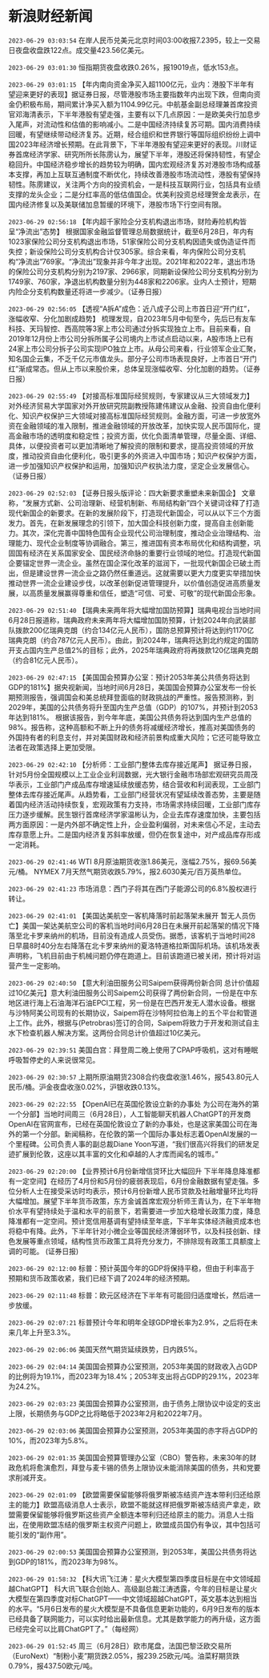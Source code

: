 # 新浪财经新闻
`2023-06-29 03:03:54` 在岸人民币兑美元北京时间03:00收报7.2395，较上一交易日夜盘收盘跌122点。成交量423.56亿美元。

`2023-06-29 03:01:30` 恒指期货夜盘收跌0.26%，报19019点，低水153点。

`2023-06-29 03:01:15` 【年内南向资金净买入超1100亿元，业内：港股下半年有望迎来更好的表现】据证券日报，尽管港股市场主要指数年内出现下跌，但南向资金仍积极布局，期间累计净买入额为1104.99亿元。中航基金副总经理兼首席投资官邓海清表示，下半年港股有望走强，主要有以下几点原因：一是欧美央行加息步入尾声，对流动性和估值的影响减小。二是中国经济持续复苏可期。国内消费持续回暖，有望继续带动经济复苏。近期，经合组织和世界银行等国际组织纷纷上调中国2023年经济增长预期。在此背景下，下半年港股有望迎来更好的表现。川财证券首席经济学家、研究所所长陈雳认为，展望下半年，港股还将保持韧性，有望企稳回升。中国经济稳步增长的趋势较为明确，国内宏观经济复苏对港股市场构成基本支撑，再加上互联互通制度不断优化，持续改善港股市场流动性，港股有望保持韧性。陈雳建议，关注两个方向的投资机会，一是科技互联网行业，包括具有业绩支撑的龙头企业；二是分红率高的低估值国企。优美利投资总经理贺金龙表示，在国内经济修复以及美联储加息暂缓的环境下，港股市场下行空间有限。

`2023-06-29 02:56:18` 【年内超千家险企分支机构退出市场，财险寿险机构皆呈“净流出”态势】 根据国家金融监督管理总局数据统计，截至6月28日，年内有1023家保险公司分支机构退出市场，51家保险公司分支机构因遗失或伪造证件而失控；新设保险公司分支机构合计仅305家。综合来看，年内保险公司分支机构“净流出”769家。“净流出”现象并非今年才出现。2021年和2022年，退出市场的保险公司分支机构分别为2197家、2966家，同期新设保险公司分支机构分别为1749家、760家，净退出机构数量分别为448家和2206家。业内人士预计，短期内险企分支机构数量还将进一步减少。（证券日报）

`2023-06-29 02:56:05` 【透视“A拆A”成色：近八成子公司上市首日迎“开门红”，涨幅收窄、分化加剧成趋势】 梳理发现，自2023年5月中旬至今，先后已有友车科技、天玛智控、西高院等3家上市公司通过分拆实现独立上市。目前来看，自2019年12月份上市公司分拆所属子公司境内上市试点启动以来，A股市场上已有24家上市公司分拆子公司实现IPO独立上市。从母公司来看，行业领军企业汇聚，知名国企云集，不乏千亿元市值龙头。部分子公司市场表现良好，上市首日“开门红”渐成常态。但从上市以来股价来，总体呈现涨幅收窄、分化加剧的趋势。（证券日报）

`2023-06-29 02:55:49` 【对接高标准国际经贸规则，专家建议从三大领域发力】 对外经济贸易大学国家对外开放研究院副教授陈建伟建议从金融、投资自由化便利化、知识产权保护三大领域对接高标准国际经贸规则。金融方面，可进一步放宽外资在金融领域的准入限制，推进金融领域的开放改革，加快实现人民币国际化，提高金融市场的透明度和稳定性；投资方面，优化负面清单管理，尽量全面、详细、具体，以便投资者可以更加清晰地了解投资的限制和要求，提高投资领域的开放度，推动投资自由化便利化，吸引更多的外资进入中国市场；知识产权保护方面，进一步加强知识产权保护和运用，加强知识产权执法力度，坚定企业发展信心。（证券日报）

`2023-06-29 02:52:03` 【证券日报头版评论：四大新要求重塑未来新国企】 文章称，“发展方式新、公司治理新、经营机制新、布局结构新”四个关键词诠释了打造现代新国企的新要求。在新的发展阶段下，打造现代新国企，可以从以下三个方面发力。首先，在新发展理念的引领下，加大国企科技创新力度，提高自主创新能力。其次，深化完善中国特色国有企业现代公司治理制度，推动企业治理结构、治理能力、现代企业制度等协调融合。第三，推进国有资本布局优化和结构调整，巩固国有经济在关系国家安全、国民经济命脉的重要行业领域的地位。打造现代新国企要锚定世界一流企业。虽然在国企深化改革的滋润下，一批现代新国企已破土而出，但是建设世界一流企业之路仍然任重道远。这就需要以更大力度更实举措加快推动世界一流企业建设步伐，以改革创新促进管理提升，以价值创造促进高质量发展，以高质量发展赢得尊重和信任，塑造“可信、可爱、可敬”的现代新国企形象。

`2023-06-29 02:51:40` 【瑞典未来两年将大幅增加国防预算】瑞典电视台当地时间6月28日报道称，瑞典政府未来两年将大幅增加国防预算，计划2024年向武装部队拨款200亿瑞典克朗（约合134亿元人民币），国防总预算预计将达到约1170亿瑞典克朗（约合787亿元人民币）。由此，到2024年，瑞典将达到北约规定的国防开支占国内生产总值2%的目标；此外，2025年瑞典政府将再拨款120亿瑞典克朗（约合81亿元人民币）。

`2023-06-29 02:47:15` 【美国国会预算办公室：预计2053年美公共债务将达到GDP的181%】据央视新闻，当地时间6月28日，美国国会预算办公室发布一份长期预测报告，强调国会和美总统拜登面临的财政挑战的严重性。报告预测称，到2029年，美国的公共债务将升至国内生产总值（GDP）的107%，并预计到2053年达到181%。 根据该报告，到今年年底，美国公共债务将达到国内生产总值的98%。报告称，这种高额和不断上升的债务将减缓经济增长，推高对美国债务的外国持有者的利息支付，并对美国财政和经济前景构成重大风险；它还可能导致立法者在政策选择上更加受限。

`2023-06-29 02:42:10` 【分析师：工业部门整体去库存接近尾声】 据证券日报，针对5月份全国规模以上工业企业利润数据，光大银行金融市场部宏观研究员周茂华表示，工业部门产成品库存增速延续放缓态势，结合营收和利润表现，工业部门整体去库存接近尾声。从趋势看，工业部门经营状况有望延续改善态势，主要是随着国内经济活动持续恢复，宏观政策有力支持，市场需求持续回暖，工业部门库存压力逐步缓解。民生银行首席经济学家温彬认为，企业去库存速度加快，主要包括两方面原因：一是内外部不确定性上升，企业盈利偏弱，对未来信心不足，主动去库存意愿上升。二是国内经济复苏斜率放缓，但仍在恢复途中，对产成品库存形成一定消耗。

`2023-06-29 02:41:46`   WTI 8月原油期货收涨1.86美元，涨幅2.75%，报69.56美元/桶。
NYMEX 7月天然气期货收跌5.79%，报2.6030美元/百万英热单位。

`2023-06-29 02:41:23` 市场消息：西门子将其在西门子能源公司的6.8%股权进行转让。

`2023-06-29 02:41:01` 【美国达美航空一客机降落时前起落架未展开 暂无人员伤亡】美国一架达美航空公司的客机当地时间6月28日在未展开前起落架的情况下降落至北卡罗来纳州的机场，目前没有造成人员受伤。据悉，该客机于当地时间28日早晨8时40分左右降落在北卡罗来纳州的夏洛特道格拉斯国际机场。该机场发表声明称，飞机目前由于机械问题仍停在跑道上。目前该跑道已被关闭，预计将对运营产生一定影响。

`2023-06-29 02:40:50` 【意大利油田服务公司Saipem获得两份新合同 总计价值超过10亿美元】意大利油田服务公司Saipem公司获得了两份新合同，一份是在中东地区进行海上石油海洋石油EPCI工程，另一份是在巴西开发无人潜水设备。根据与沙特阿美公司现有的长期协议，Saipem将在沙特阿拉伯海上的五个平台和管道上工作。此外，根据与(Petrobras)签订的合同，Saipem将致力于开发和测试自主水下检查机器人解决方案。这两份合同总计价值超过10亿美元。

`2023-06-29 02:39:51` 美国白宫：拜登周二晚上使用了CPAP呼吸机，这对有睡眠呼吸暂停史的人来说很常见。

`2023-06-29 02:30:57` 上期所原油期货2308合约夜盘收涨1.46%，报543.80元人民币/桶。沪金夜盘收涨0.02%，沪银收跌0.13%。

`2023-06-29 02:22:55` 【OpenAI已在英国伦敦设立新的办事处 为公司在海外的第一个分部】当地时间周三（6月28日），人工智能聊天机器人ChatGPT的开发商OpenAI在官网宣布，已经在英国伦敦设立了新的办事处，也是这家美国公司在海外的第一个分部。新闻稿称，在伦敦的第一个国际办事处标志着OpenAI发展的一个里程碑。公司负责人事的副总裁Diane Yoon写道，“我们很高兴将我们的研发足迹扩展到伦敦，这座以其丰富的文化和卓越的人才库而闻名的城市。”

`2023-06-29 02:20:00` 【业界预计6月份新增信贷环比大幅回升 下半年降息降准都有一定空间】在经历了4月份和5月份的疲弱表现后，6月份金融数据有望走强。多位分析人士在接受采访时均表示，预计6月份新增人民币贷款及社融增量环比均将大幅增加。展望下半年货币政策，东方金诚首席宏观分析师王青认为，在下半年物价水平有望持续处于温和水平的前景下，若需要进一步加大稳增长政策力度，降息降准都有一定空间。预计宽信用基调有望持续至年底，下半年实体经济融资成本也将稳中有降。此外，下半年针对小微企业等国民经济薄弱环节，以及科技创新、绿色发展等重点领域，结构性货币政策工具将充分发力，不排除现有政策工具额度上调的可能。 (证券日报)

`2023-06-29 02:12:00` 标普：预计英国今年的GDP将保持平稳，但由于利率高于预期和货币政策收紧，我们已经下调了2024年的经济预期。

`2023-06-29 02:11:48` 标普：欧元区经济在下半年有可能回归适度增长，然后进一步放缓。

`2023-06-29 02:07:21` 标普预计今年和明年全球GDP增长率为2.9%，之后将在未来几年上升至3.3%。

`2023-06-29 02:06:06` 美国天然气期货延续跌势，日内跌5%。

`2023-06-29 02:04:14` 美国国会预算办公室预测，2053年美国的财政收入占GDP的比例将为19.1%，而2023年为18.4%；2053年支出将占GDP的29.1%，2023年为24.2%。

`2023-06-29 02:03:23` 美国国会预算办公室预测，由于债务上限协议中设定的支出上限，长期债务与GDP之比将略低于2023年2月和2022年7月。

`2023-06-29 02:03:06` 美国国会预算办公室预测，2053年美国的赤字将占GDP的10%，而2023年为5.8%。

`2023-06-29 02:01:35` 美国国会预算管理办公室（CBO）警告称，未来30年的财政危机将愈演愈烈，拜登与麦卡锡的债务上限协议未能消除美国的债务，共和党要求削减开支。

`2023-06-29 02:01:09` 【欧盟需要保留能够将俄罗斯被冻结资产连本带利归还给原主的能力】欧盟高级消息人士表示，欧盟不能就这样把俄罗斯被冻结资产拿走，欧盟需要保留能够将俄罗斯这些资产全额连本带利归还给原主的能力。消息人士指出，在使用欧盟冻结的俄罗斯主权资产问题上，欧盟成员国仍有争议，其中包括可能引发的“副作用”。

`2023-06-29 02:00:53` 美国国会预算办公室预测，到2053年，美国公共债务将达到GDP的181%，而2023年为98%。

`2023-06-29 01:58:32` 【科大讯飞江涛：星火大模型第四季度目标是在中文领域超越ChatGPT】 科大讯飞联合创始人、高级副总裁江涛透露，今年的目标是让星火大模型在第四季度对标ChatGPT——中文领域超越ChatGPT，英文基本达到相当的水平。“5月6日发布的星火大模型是不具备信息更新功能的，6月9日发布的版本已经具备了联网能力，可以实时给出最新信息。尤其是数学能力的再升级，这方面已经完全可以比肩ChatGPT了。”（每经网）

`2023-06-29 01:52:45` 周三（6月28日）欧市尾盘，法国巴黎泛欧交易所（EuroNext）“制粉小麦”期货跌2.05%，报239.25欧元/吨。油菜籽期货跌0.79%，报437.50欧元/吨。

